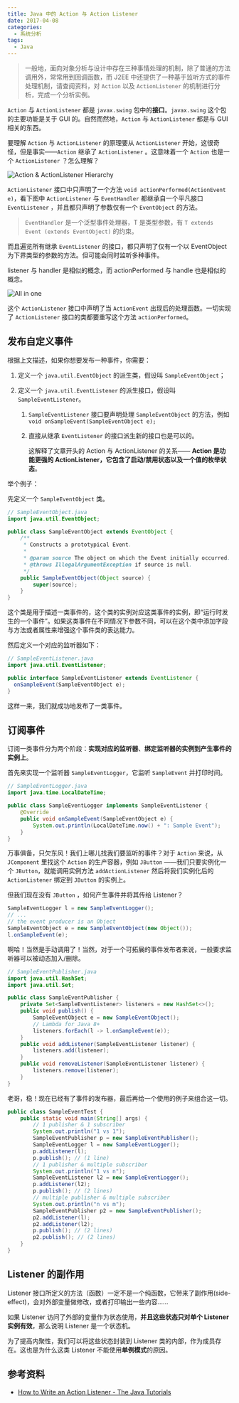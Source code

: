 ```yaml
---
title: Java 中的 Action 与 Action Listener
date: 2017-04-08
categories:
  - 系统分析
tags:
  - Java
---
```


>  一般地，面向对象分析与设计中存在三种事情处理的机制，除了普通的方法调用外，常常用到回调函数，而 J2EE 中还提供了一种基于监听方式的事件处理机制，请查阅资料，对 `Action` 以及 `ActionListener` 的机制进行分析，完成一个分析实例。

`Action` 与 `ActionListener` 都是 `javax.swing` 包中的**接口**。`javax.swing` 这个包的主要功能是关于 GUI 的。自然而然地，`Action` 与 `ActionListener` 都是与 GUI 相关的东西。

要理解 `Action` 与 `ActionListener` 的原理要从 `ActionListener` 开始，这很奇怪，但是事实——`Action` 继承了 `ActionListener` 。这意味着一个 `Action` 也是一个 `ActionListener` ？怎么理解？

![Action & ActionListener Hierarchy](https://zccz14.com/images/2017/04/11/1.svg)

<!--more-->

 `ActionListener` 接口中只声明了一个方法 `void actionPerformed(ActionEvent e)`，看下图中 `ActionListener` 与 `EventHandler` 都继承自一个平凡接口 `EventListener` ，并且都只声明了参数仅有一个 `EventObject` 的方法。

> `EventHandler` 是一个泛型事件处理器，T 是类型参数，有 `T extends Event (extends EventObject)` 的约束。

而且遍览所有继承 `EventListener` 的接口，都只声明了仅有一个以 EventObject 为下界类型的参数的方法。但可能会同时监听多种事件。

listener 与 handler 是相似的概念，而 actionPerformed 与 handle 也是相似的概念。

![All in one](https://zccz14.com/images/2017/04/11/2.svg)

这个 `ActionListener` 接口中声明了当 `ActionEvent` 出现后的处理函数。一切实现了 `ActionListener` 接口的类都要重写这个方法 `actionPerformed`。

## 发布自定义事件

根据上文描述，如果你想要发布一种事件，你需要：

1. 定义一个 `java.util.EventObject` 的派生类，假设叫 `SampleEventObject`；

2. 定义一个 `java.util.EventListener` 的派生接口，假设叫 `SampleEventListener`。

   1. `SampleEventListener` 接口要声明处理 `SampleEventObject` 的方法，例如 `void onSampleEvent(SampleEventObject e);`

   2. 直接从继承 `EventListener` 的接口派生新的接口也是可以的。

      这解释了文章开头的 Action 与 ActionListener 的关系—— **Action 是功能更强的 ActionListener，它包含了启动/禁用状态以及一个值的枚举状态**。

举个例子：

先定义一个 `SampleEventObject` 类。

```java
// SampleEventObject.java
import java.util.EventObject;

public class SampleEventObject extends EventObject {
    /**
     * Constructs a prototypical Event.
     *
     * @param source The object on which the Event initially occurred.
     * @throws IllegalArgumentException if source is null.
     */
    public SampleEventObject(Object source) {
        super(source);
    }
}
```

这个类是用于描述一类事件的，这个类的实例对应这类事件的实例，即“运行时发生的一个事件”。如果这类事件在不同情况下参数不同，可以在这个类中添加字段与方法或者属性来增强这个事件类的表达能力。

然后定义一个对应的监听器如下：

```java
// SampleEventListener.java
import java.util.EventListener;

public interface SampleEventListener extends EventListener {
  onSampleEvent(SampleEventObject e);
}
```

这样一来，我们就成功地发布了一类事件。

## 订阅事件

订阅一类事件分为两个阶段：**实现对应的监听器**、**绑定监听器的实例到产生事件的实例上**。

首先来实现一个监听器 `SampleEventLogger`，它监听 `SampleEvent` 并打印时间。

```java
// SampleEventLogger.java
import java.time.LocalDateTime;

public class SampleEventLogger implements SampleEventListener {
    @Override
    public void onSampleEvent(SampleEventObject e) {
        System.out.println(LocalDateTime.now() + ": Sample Event");
    }
}

```

万事俱备，只欠东风！我们上哪儿找我们要监听的事件？对于 `Action` 来说，从 `JComponent` 里找这个 `Action` 的生产容器，例如 `JButton` ——我们只要实例化一个 `JButton`，就能调用实例方法 `addActionListener` 然后将我们实例化后的 `ActionListener` 绑定到 `JButton` 的实例上。

但我们现在没有 `JButton` ，如何产生事件并将其传给 Listener？

```java
SampleEventLogger l = new SampleEventLogger();
// ...
// the event producer is an Object
SampleEventObject e = new SampleEventObject(new Object());
l.onSampleEvent(e);
```

啊哈！当然是手动调用了！当然，对于一个可拓展的事件发布者来说，一般要求监听器可以被动态加入/删除。

```java
// SampleEventPublisher.java
import java.util.HashSet;
import java.util.Set;

public class SampleEventPublisher {
    private Set<SampleEventListener> listeners = new HashSet<>();
    public void publish() {
        SampleEventObject e = new SampleEventObject();
        // Lambda for Java 8+
        listeners.forEach(l -> l.onSampleEvent(e));
    }
    public void addListener(SampleEventListener listener) {
        listeners.add(listener);
    }
    public void removeListener(SampleEventListener listener) {
        listeners.remove(listener);
    }
}


```

老哥，稳！现在已经有了事件的发布器，最后再给一个使用的例子来组合这一切。

```java
public class SampleEventTest {
    public static void main(String[] args) {
        // 1 publisher & 1 subscriber
        System.out.println("1 vs 1");
        SampleEventPublisher p = new SampleEventPublisher();
        SampleEventLogger l = new SampleEventLogger();
        p.addListener(l);
        p.publish(); // (1 line)
        // 1 publisher & multiple subscriber
        System.out.println("1 vs n");
        SampleEventListener l2 = new SampleEventLogger();
        p.addListener(l2);
        p.publish(); // (2 lines)
        // multiple publisher & multiple subscriber
        System.out.println("n vs m");
        SampleEventPublisher p2 = new SampleEventPublisher();
        p2.addListener(l);
        p2.addListener(l2);
        p.publish(); // (2 lines)
        p2.publish(); // (2 lines)
    }
}

```



## Listener 的副作用

Listener 接口所定义的方法（函数）一定不是一个纯函数，它带来了副作用(side-effect)，会对外部变量做修改，或者打印输出一些内容……

如果 Listener 访问了外部的变量作为状态使用，**并且这些状态只对单个 Listener 实例有效**，那么说明 Listener 是一个状态机。

为了提高内聚性，我们可以将这些状态封装到 Listener 类的内部，作为成员存在。这也是为什么这类 Listener 不能使用**单例模式**的原因。





## 参考资料

+ [How to Write an Action Listener - The Java Tutorials](https://docs.oracle.com/javase/tutorial/uiswing/events/actionlistener.html)


